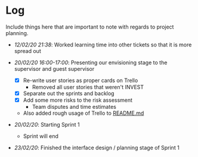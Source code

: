 # Log

Include things here that are important to note with regards to project planning.

- *12/02/20 21:38*: Worked learning time into other tickets so that it is more spread out

- *20/02/20 16:00-17:00*: Presenting our envisioning stage to the supervisor and guest supervisor
  - [x] Re-write user stories as proper cards on Trello
    - Removed all user stories that weren't INVEST
  - [x] Separate out the sprints and backlog
  - [x] Add some more risks to the risk assessment
    - Team disputes and time estimates
  - Also added rough usage of Trello to [README.md](README.md) 

- *20/02/20*: Starting Sprint 1
  - Sprint will end
  
- *23/02/20*: Finished the interface design / planning stage of Sprint 1
